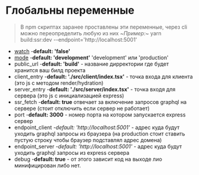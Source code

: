# Глобальны переменные


> В npm скриптах заранее проставлены эти переменные, через cli можно переопределить любую из них
 ~*Пример:*~ yarn build:ssr:dev --endpoint='http://localhost:5001'
* [watch](https://webpack.js.org/configuration/watch/#watch) -**default: 'false'** 
* [mode](https://webpack.js.org/concepts/mode/) -**default: 'development'** 'development' или 'production'
* public_url -**default: 'build'** - название дирректории где будет хранится ваш билд проекта 
* client_entry -**default: './src/client/index.tsx'** - точка входа для клиента (это js с методом render/hydration)
* server_entry -**default: './src/server/index.tsx'** - точка входя для сервера (это js с инициализацией express)
* ssr_fetch -**default: true** отвечает за включение запросов graphql на сервере (стоит отключить если сервер не работает)
* port -**default: 3000** - номер порта на котором запускается express сервер
* endpoint_client -*default: 'http://localhost:5001'* - адрес куда будут уходить graphql запросы из браузера 
(на production стоит ставить пустую строку чтобы браузер подставлял адрес домена) 
* endpoint_server -*default: 'http://localhost:5001'* - адрес куда будут уходить graphql запросы из express сервера
* debug -**default: true** - от этого зависит код на выходе лио минифицирован либо нет.
